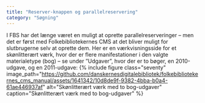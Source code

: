 ```yaml
---
title: "Reserver-knappen og parallelreservering"
category: "Søgning"
---
```

I FBS har det længe været en muligt at oprette parallelreserveringer – men det er først med Folkebibliotekernes CMS at det bliver muligt for slutbrugerne selv at oprette dem.
Her er en værkvisningsside for et skønlitterært værk, hvor der er flere manifestationer i den valgte materialetype (bog) – se under ”Udgaver”, hvor der er to bøger, en 2010-udgave, og en 2011-udgave:
{% include figure class="seventy" image_path="https://github.com/danskernesdigitalebibliotek/folkebibliotekernes_cms_manual/assets/1641342/10d8de9f-9382-4bba-b0a4-61ae446937af" alt="Skønlitterært værk med to bog-udgaver" caption="Skønlitterært værk med to bog-udgaver" %} 


